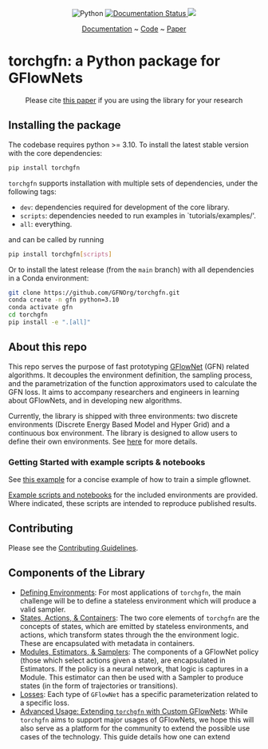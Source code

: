 <p align="center">
    <a>
	    <img src='https://img.shields.io/badge/python-3.10%2B-blueviolet' alt='Python' />
	</a>
	<a href='https://torchgfn.readthedocs.io/en/latest/?badge=latest'>
    	<img src='https://readthedocs.org/projects/torchgfn/badge/?version=latest' alt='Documentation Status' />
	</a>
    <a>
	    <img src='https://img.shields.io/badge/code%20style-black-black' />
	</a>
</p>

</p>
<p align="center">
  <a href="https://torchgfn.readthedocs.io/en/latest/">Documentation</a> ~ <a href="https://github.com/saleml/torchgfn">Code</a> ~ <a href="https://arxiv.org/abs/2305.14594">Paper</a>
</p>

# torchgfn: a Python package for GFlowNets

<p align="center"> Please cite <a href="https://arxiv.org/abs/2305.14594">this paper</a> if you are using the library for your research </p>

## Installing the package

The codebase requires python >= 3.10. To install the latest stable version with the core dependencies:

```bash
pip install torchgfn
```

`torchgfn` supports installation with multiple sets of dependencies, under the following tags:

- `dev`: dependencies required for development of the core library.
- `scripts`: dependencies needed to run examples in `tutorials/examples/'.
- `all`: everything.

and can be called by running

```bash
pip install torchgfn[scripts]
```

Or to install the latest release (from the `main` branch) with all dependencies in a Conda environment:

```bash
git clone https://github.com/GFNOrg/torchgfn.git
conda create -n gfn python=3.10
conda activate gfn
cd torchgfn
pip install -e ".[all]"
```

## About this repo

This repo serves the purpose of fast prototyping [GFlowNet](https://arxiv.org/abs/2111.09266) (GFN) related algorithms. It decouples the environment definition, the sampling process, and the parametrization of the function approximators used to calculate the GFN loss. It aims to accompany researchers and engineers in learning about GFlowNets, and in developing new algorithms.

Currently, the library is shipped with three environments: two discrete environments (Discrete Energy Based Model and Hyper Grid) and a continuous box environment. The library is designed to allow users to define their own environments. See [here](https://github.com/saleml/torchgfn/tree/master/tutorials/ENV.md) for more details.

### Getting Started with example scripts & notebooks

See [this example](docs/source/guides/example.md) for a concise example of how to train a simple gflownet.

[Example scripts and notebooks](https://github.com/saleml/torchgfn/tree/master/tutorials/examples) for the included environments are provided. Where indicated, these scripts are intended to reproduce published results.

## Contributing

Please see the [Contributing Guidelines](.github/CONTRIBUTING.md).

## Components of the Library

+ [Defining Environments](docs/source/guides/defining_environments.md): For most applications of `torchgfn`, the main challenge will be to define a stateless environment which will produce a valid sampler.
+ [States, Actions, & Containers](docs/source/guides/states_actions_containers.md): The two core elements of `torchgfn` are the concepts of states, which are emitted by stateless environments, and actions, which transform states through the the environment logic. These are encapsulated with metadata in containers.
+ [Modules, Estimators, & Samplers](docs/source/guides/modules_estimators_samplers.md): The components of a GFlowNet policy (those which select actions given a state), are encapsulated in Estimators. If the policy is a neural network, that logic is captures in a Module. This estimator can then be used with a Sampler to produce states (in the form of trajectories or transitions).
+ [Losses](docs/source/guides/losses.md): Each type of `GFlowNet` has a specific parameterization related to a specific loss.
+ [Advanced Usage: Extending `torchgfn` with Custom GFlowNets](docs/source/guides/advanced.md): While `torchgfn` aims to support major usages of GFlowNets, we hope this will also serve as a platform for the community to extend the possible use cases of the technology. This guide details how one can extend

